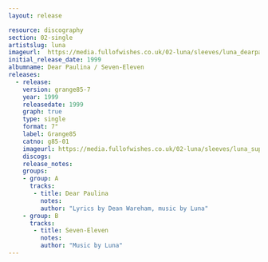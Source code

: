 ```yaml
---
layout: release

resource: discography
section: 02-single
artistslug: luna
imageurl:  https://media.fullofwishes.co.uk/02-luna/sleeves/luna_dearpaulina.jpg
initial_release_date: 1999
albumname: Dear Paulina / Seven-Eleven
releases:
  - release:
    version: grange85-7
    year: 1999
    releasedate: 1999
    graph: true
    type: single
    format: 7"
    label: Grange85
    catno: g85-01
    imageurl: https://media.fullofwishes.co.uk/02-luna/sleeves/luna_superfreaky.jpg
    discogs:
    release_notes:
    groups:
    - group: A
      tracks:
       - title: Dear Paulina
         notes:
         author: "Lyrics by Dean Wareham, music by Luna"
    - group: B
      tracks:
       - title: Seven-Eleven
         notes:
         author: "Music by Luna"
---
```

